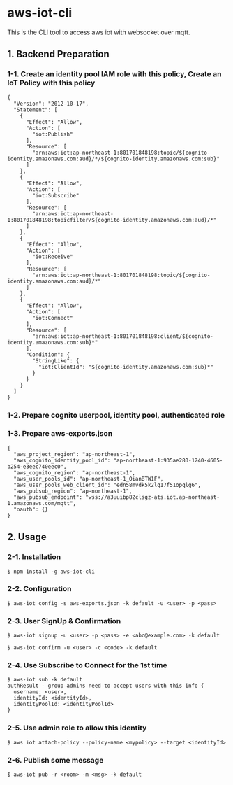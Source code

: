 # aws-iot-cli
This is the CLI tool to access aws iot with websocket over mqtt.

## 1. Backend Preparation
### 1-1. Create an identity pool IAM role with this policy, Create an IoT Policy <mypolicy> with this policy
```
{
  "Version": "2012-10-17",
  "Statement": [
    {
      "Effect": "Allow",
      "Action": [
        "iot:Publish"      
      ],
      "Resource": [
        "arn:aws:iot:ap-northeast-1:801701848198:topic/${cognito-identity.amazonaws.com:aud}/*/${cognito-identity.amazonaws.com:sub}"
      ]
    },
    {
      "Effect": "Allow",
      "Action": [
        "iot:Subscribe"
      ],
      "Resource": [
        "arn:aws:iot:ap-northeast-1:801701848198:topicfilter/${cognito-identity.amazonaws.com:aud}/*"
      ]
    },
    {
      "Effect": "Allow",
      "Action": [
        "iot:Receive"      
      ],
      "Resource": [
        "arn:aws:iot:ap-northeast-1:801701848198:topic/${cognito-identity.amazonaws.com:aud}/*"
      ]
    },    
    {
      "Effect": "Allow",
      "Action": [
        "iot:Connect"
      ],
      "Resource": [
        "arn:aws:iot:ap-northeast-1:801701848198:client/${cognito-identity.amazonaws.com:sub}*"
      ],
      "Condition": {
        "StringLike": {
          "iot:ClientId": "${cognito-identity.amazonaws.com:sub}*"
        }
      }
    }   
  ]
}
```
### 1-2. Prepare cognito userpool, identity pool, authenticated role

### 1-3. Prepare aws-exports.json
```
{
  "aws_project_region": "ap-northeast-1",
  "aws_cognito_identity_pool_id": "ap-northeast-1:935ae280-1240-4605-b254-e3eec740eec0",
  "aws_cognito_region": "ap-northeast-1",
  "aws_user_pools_id": "ap-northeast-1_OianBTW1F",
  "aws_user_pools_web_client_id": "edn58mvdk5k2lq17f51opqlg6",
  "aws_pubsub_region": "ap-northeast-1",
  "aws_pubsub_endpoint": "wss://a3uuibp82clsgz-ats.iot.ap-northeast-1.amazonaws.com/mqtt",
  "oauth": {}
}
```

## 2. Usage

### 2-1. Installation
```
$ npm install -g aws-iot-cli
```

### 2-2. Configuration
```
$ aws-iot config -s aws-exports.json -k default -u <user> -p <pass>
```

### 2-3. User SignUp & Confirmation
```
$ aws-iot signup -u <user> -p <pass> -e <abc@example.com> -k default
```

```
$ aws-iot confirm -u <user> -c <code> -k default
```

### 2-4. Use Subscribe to Connect for the 1st time
```
$ aws-iot sub -k default
authResult - group admins need to accept users with this info {
  username: <user>,
  identityId: <identityId>,
  identityPoolId: <identityPoolId>
}
```

### 2-5. Use admin role to allow this identity
```
$ aws iot attach-policy --policy-name <mypolicy> --target <identityId>
```

### 2-6. Publish some message
```
$ aws-iot pub -r <room> -m <msg> -k default
```